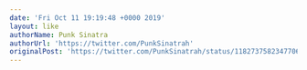 ```yaml
---
date: 'Fri Oct 11 19:19:48 +0000 2019'
layout: like
authorName: Punk Sinatra
authorUrl: 'https://twitter.com/PunkSinatrah'
originalPost: 'https://twitter.com/PunkSinatrah/status/1182737582347706368'
---
```

